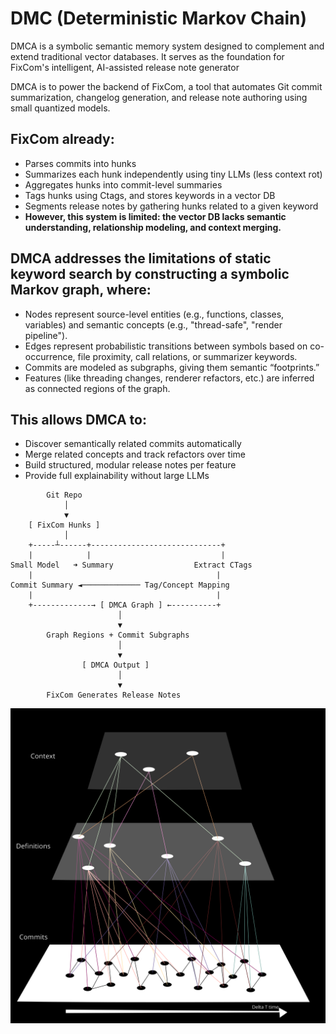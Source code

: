 # DMC (Deterministic Markov Chain) 

DMCA is a symbolic semantic memory system designed to complement and extend traditional vector databases. It serves as the foundation for FixCom's intelligent, AI-assisted release note generator

DMCA is to power the backend of FixCom, a tool that automates Git commit summarization, changelog generation, and release note authoring using small quantized models.

## FixCom already:
- Parses commits into hunks
- Summarizes each hunk independently using tiny LLMs (less context rot)
- Aggregates hunks into commit-level summaries
- Tags hunks using Ctags, and stores keywords in a vector DB
- Segments release notes by gathering hunks related to a given keyword
- **However, this system is limited: the vector DB lacks semantic understanding, relationship modeling, and context merging.**

## DMCA addresses the limitations of static keyword search by constructing a symbolic Markov graph, where:
- Nodes represent source-level entities (e.g., functions, classes, variables) and semantic concepts (e.g., "thread-safe", "render pipeline").
- Edges represent probabilistic transitions between symbols based on co-occurrence, file proximity, call relations, or summarizer keywords.
- Commits are modeled as subgraphs, giving them semantic “footprints.”
- Features (like threading changes, renderer refactors, etc.) are inferred as connected regions of the graph.

## This allows DMCA to:
- Discover semantically related commits automatically
- Merge related concepts and track refactors over time
- Build structured, modular release notes per feature
- Provide full explainability without large LLMs

```
        Git Repo
            │
            ▼
    [ FixCom Hunks ]
            │
    +-----┴------+-----------------------------+
    |            |                             |
Small Model   ➜ Summary                  Extract CTags
    |                                         |
Commit Summary ◄───────────── Tag/Concept Mapping
    |                                         |
    +-------------→ [ DMCA Graph ] ←----------+
                        │
                        ▼
        Graph Regions + Commit Subgraphs
                        │
                        ▼
                [ DMCA Output ]
                        │
                        ▼
        FixCom Generates Release Notes
```

![./bin/img/DMC.svg](./bin/img/DMC.svg)